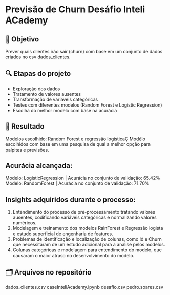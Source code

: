 # Previsão de Churn Desáfio Inteli ACademy

## 📌 Objetivo
Prever quais clientes irão sair (churn) com base em um conjunto de dados criados no csv dados_clientes.

## 🔍 Etapas do projeto
- Exploração dos dados
- Tratamento de valores ausentes
- Transformação de variáveis categóricas
- Testes com diferentes modelos (Random Forest e Logistic Regression)
- Escolha do melhor modelo com base na acurácia

## 🎯 Resultado
Modelos  escolhido: Random Forest  e regressão logisticaÇ
Modélo escolhidos com base em uma pesquisa de qual a melhor opção para palpites e previsões.
<p>

## Acurácia alcançada: 
Modelo: LogisticRegression | Acurácia no conjunto de validação: 65.42%
Modelo: RandomForest | Acurácia no conjunto de validação: 71.70%

## Insights adquiridos durante o processo:
1. Entendimento do processo de pré-processamento tratando valores ausentes, codificando variáveis categóricas e normalizando valores numéricos.
2. Modelagem e treinamento dos modelos RainForest e Regressão logista e estudo superficial de engenharia de features.
3. Problemas de identificação e localização de colunas, como Id e Churn que necessitaram de um estudo adicional para a analise pelos modelos.
4. Colunas categóricas e modelagem para entendimento do modelo, que causaram o maior atraso no desenvolvimento do modelo.

## 🗂 Arquivos no repositório
dados_clientes.csv
caseInteliAcademy.ipynb
desafio.csv
pedro.soares.csv
